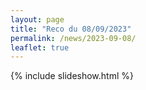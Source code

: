 ```yaml
---
layout: page
title: "Reco du 08/09/2023"
permalink: /news/2023-09-08/
leaflet: true
---
```

{% include slideshow.html %}